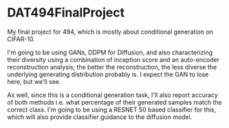 # DAT494FinalProject
My final project for 494, which is mostly about conditional generation on CIFAR-10.

I'm going to be using GANs, DDPM for Diffusion, and also characterizing their diversity
using a combination of inception score and an auto-encoder reconstruction analysis;
the better the reconstruction, the less diverse the underlying generating distribution
probably is. I expect the GAN to lose here, but we'll see.

As well, since this is a conditional generation task, I'll also report accuracy of both
methods i.e. what percentage of their generated samples match the correct class. I'm going
to be using a RESNET 50 based classifier for this, which will also provide classifier guidance
to the diffusion model.
